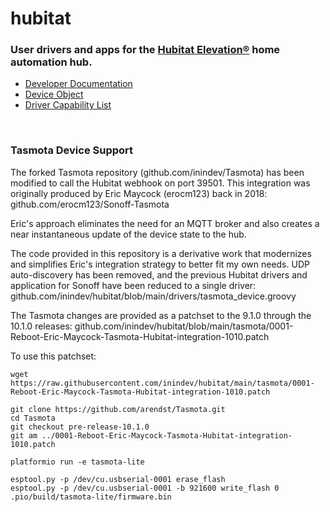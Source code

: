 # hubitat

### User drivers and apps for the <a target="_blank" href="https://hubitat.com/">Hubitat Elevation®</a> home automation hub.


 * <a target="_blank" href="https://docs.hubitat.com/index.php?title=Developer_Documentation">Developer Documentation</a>
 * <a target="_blank" href="https://docs.hubitat.com/index.php?title=Device_Object">Device Object</a>
 * <a target="_blank" href="https://docs.hubitat.com/index.php?title=Driver_Capability_List">Driver Capability List</a>

<p>&nbsp;</p>

### Tasmota Device Support

The forked Tasmota repository (github.com/inindev/Tasmota) has been modified to call the Hubitat webhook on port 39501.  This integration was originally produced by Eric Maycock (erocm123) back in 2018: github.com/erocm123/Sonoff-Tasmota

Eric's approach eliminates the need for an MQTT broker and also creates a near instantaneous update of the device state to the hub.

The code provided in this repository is a derivative work that modernizes and simplifies Eric's integration strategy to better fit my own needs.  UDP auto-discovery has been removed, and the previous Hubitat drivers and application for Sonoff have been reduced to a single driver: github.com/inindev/hubitat/blob/main/drivers/tasmota_device.groovy

The Tasmota changes are provided as a patchset to the 9.1.0 through the 10.1.0 releases: github.com/inindev/hubitat/blob/main/tasmota/0001-Reboot-Eric-Maycock-Tasmota-Hubitat-integration-1010.patch

To use this patchset:

```
wget https://raw.githubusercontent.com/inindev/hubitat/main/tasmota/0001-Reboot-Eric-Maycock-Tasmota-Hubitat-integration-1010.patch

git clone https://github.com/arendst/Tasmota.git
cd Tasmota
git checkout pre-release-10.1.0
git am ../0001-Reboot-Eric-Maycock-Tasmota-Hubitat-integration-1010.patch

platformio run -e tasmota-lite

esptool.py -p /dev/cu.usbserial-0001 erase_flash
esptool.py -p /dev/cu.usbserial-0001 -b 921600 write_flash 0 .pio/build/tasmota-lite/firmware.bin
```
